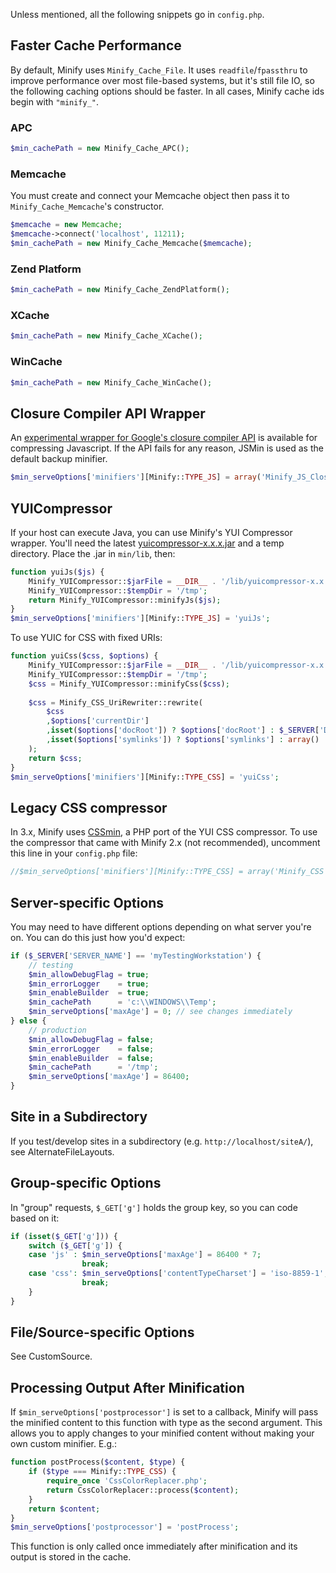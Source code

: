 Unless mentioned, all the following snippets go in `config.php`.

## Faster Cache Performance

By default, Minify uses `Minify_Cache_File`. It uses `readfile`/`fpassthru` to improve performance over most file-based systems, but it's still file IO, so the following caching options should be faster. In all cases, Minify cache ids begin with `"minify_"`.

### APC

```php
$min_cachePath = new Minify_Cache_APC();
```

### Memcache

You must create and connect your Memcache object then pass it to `Minify_Cache_Memcache`'s constructor.
```php
$memcache = new Memcache;
$memcache->connect('localhost', 11211);
$min_cachePath = new Minify_Cache_Memcache($memcache);
```

### Zend Platform

```php
$min_cachePath = new Minify_Cache_ZendPlatform();
```

### XCache

```php
$min_cachePath = new Minify_Cache_XCache();
```

### WinCache

```php
$min_cachePath = new Minify_Cache_WinCache();
```

## Closure Compiler API Wrapper

An [experimental wrapper for Google's closure compiler API](../lib/Minify/JS/ClosureCompiler.php) is available for compressing Javascript. If the API fails for any reason, JSMin is used as the default backup minifier.
```php
$min_serveOptions['minifiers'][Minify::TYPE_JS] = array('Minify_JS_ClosureCompiler', 'minify');
```

## YUICompressor

If your host can execute Java, you can use Minify's YUI Compressor wrapper. You'll need the latest [yuicompressor-x.x.x.jar](https://github.com/yui/yuicompressor/releases) and a temp directory. Place the .jar in `min/lib`, then:
```php
function yuiJs($js) {
    Minify_YUICompressor::$jarFile = __DIR__ . '/lib/yuicompressor-x.x.x.jar'; 
    Minify_YUICompressor::$tempDir = '/tmp'; 
    return Minify_YUICompressor::minifyJs($js); 
}
$min_serveOptions['minifiers'][Minify::TYPE_JS] = 'yuiJs';
```

To use YUIC for CSS with fixed URIs:

```php
function yuiCss($css, $options) {
    Minify_YUICompressor::$jarFile = __DIR__ . '/lib/yuicompressor-x.x.x.jar';
    Minify_YUICompressor::$tempDir = '/tmp';
    $css = Minify_YUICompressor::minifyCss($css);
    
    $css = Minify_CSS_UriRewriter::rewrite(
        $css
        ,$options['currentDir']
        ,isset($options['docRoot']) ? $options['docRoot'] : $_SERVER['DOCUMENT_ROOT']
        ,isset($options['symlinks']) ? $options['symlinks'] : array()
    );
    return $css;
}
$min_serveOptions['minifiers'][Minify::TYPE_CSS] = 'yuiCss';
```

## Legacy CSS compressor

In 3.x, Minify uses [CSSmin](https://github.com/tubalmartin/YUI-CSS-compressor-PHP-port), a PHP port of the YUI CSS compressor. To use the compressor that came with Minify 2.x (not recommended), uncomment this line in your `config.php` file:

```php
//$min_serveOptions['minifiers'][Minify::TYPE_CSS] = array('Minify_CSS', 'minify');
```

## Server-specific Options

You may need to have different options depending on what server you're on. You can do this just how you'd expect:
```php
if ($_SERVER['SERVER_NAME'] == 'myTestingWorkstation') {
    // testing
    $min_allowDebugFlag = true;
    $min_errorLogger    = true;
    $min_enableBuilder  = true;
    $min_cachePath      = 'c:\\WINDOWS\\Temp';
    $min_serveOptions['maxAge'] = 0; // see changes immediately
} else {
    // production
    $min_allowDebugFlag = false;
    $min_errorLogger    = false;
    $min_enableBuilder  = false;
    $min_cachePath      = '/tmp';
    $min_serveOptions['maxAge'] = 86400;
}
```

## Site in a Subdirectory

If you test/develop sites in a subdirectory (e.g. `http://localhost/siteA/`), see AlternateFileLayouts.

## Group-specific Options

In "group" requests, `$_GET['g']` holds the group key, so you can code based on it:
```php
if (isset($_GET['g'])) {
    switch ($_GET['g']) {
    case 'js' : $min_serveOptions['maxAge'] = 86400 * 7;
                break;
    case 'css': $min_serveOptions['contentTypeCharset'] = 'iso-8859-1';
                break;
    }
}
```

## File/Source-specific Options

See CustomSource.

## Processing Output After Minification

If `$min_serveOptions['postprocessor']` is set to a callback, Minify will pass the minified content to this function with type as the second argument. This allows you to apply changes to your minified content without making your own custom minifier. E.g.:
```php
function postProcess($content, $type) {
    if ($type === Minify::TYPE_CSS) {    
        require_once 'CssColorReplacer.php';
        return CssColorReplacer::process($content);
    }
    return $content;
}
$min_serveOptions['postprocessor'] = 'postProcess';
```
This function is only called once immediately after minification and its output is stored in the cache.